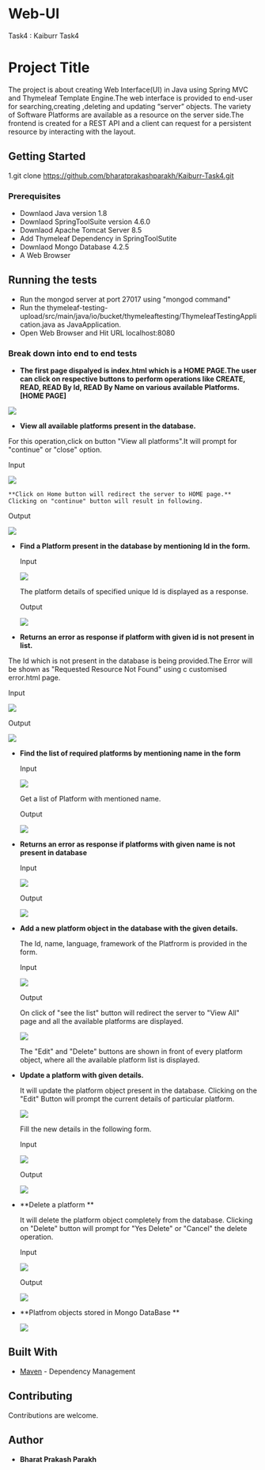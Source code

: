 
# Web-UI
Task4 : Kaiburr Task4

# Project Title

The project is about creating Web Interface(UI) in Java using Spring MVC and Thymeleaf Template Engine.The web interface is provided to end-user for searching,creating ,deleting and updating “server” objects. The variety of Software Platforms are available as a resource on the server side.The frontend is created for a REST API and a client can request for a persistent resource by interacting with the layout.

## Getting Started

1.git clone https://github.com/bharatprakashparakh/Kaiburr-Task4.git

### Prerequisites

* Downlaod Java version 1.8
* Downlaod SpringToolSuite version 4.6.0
* Downlaod Apache Tomcat Server 8.5 
* Add Thymeleaf Dependency in SpringToolSutite
* Downlaod Mongo Database 4.2.5
* A Web Browser


## Running the tests

* Run the mongod server at port 27017 using "mongod command"
* Run the thymeleaf-testing-upload/src/main/java/io/bucket/thymeleaftesting/ThymeleafTestingApplication.java as JavaApplication.
* Open Web Browser and Hit URL localhost:8080

### Break down into end to end tests

* **The first page dispalyed is index.html which is a HOME PAGE.The user can click on respective buttons to perform operations like CREATE, READ, READ By Id, READ By Name on various available Platforms. [HOME PAGE]**

![](https://github.com/bharatprakashparakh/Kaiburr-Task4/blob/master/Images/1.Home%20Page.PNG)

* **View all available platforms present in the database.**

For this operation,click on button "View all platforms".It will prompt for "continue" or "close" option.

  Input
  
  ![](https://github.com/bharatprakashparakh/Kaiburr-Task4/blob/master/Images/2.View%20All%20Click.PNG)

  
    **Click on Home button will redirect the server to HOME page.**
    Clicking on "continue" button will result in following.
  

  
  Output
  
  ![](https://github.com/bharatprakashparakh/Kaiburr-Task4/blob/master/Images/3.View%20All%20Result.PNG)

* **Find a Platform present in the database by mentioning Id in the form.**

  Input
  
  ![](https://github.com/bharatprakashparakh/Kaiburr-Task4/blob/master/Images/4.View%20By%20Id%20Click.PNG)
 
  The platform details of specified unique Id is displayed as a response.
  
  Output
  
  ![](https://github.com/bharatprakashparakh/Kaiburr-Task4/blob/master/Images/5.View%20By%20Id%20Result.PNG)
  
 * **Returns an error as response if platform with given id is not present in list.**
 
  The Id which is not present in the database is being provided.The Error will be shown as "Requested Resource Not Found" using  c customised error.html page.
 
  Input
  
 ![](https://github.com/bharatprakashparakh/Kaiburr-Task4/blob/master/Images/6.Invalid%20Id.PNG)
  
  Output
  
  ![](https://github.com/bharatprakashparakh/Kaiburr-Task4/blob/master/Images/7.Invalid%20Id%20Response.PNG)

  
* **Find the list of required platforms by mentioning name in the form**

  Input
  
  ![](https://github.com/bharatprakashparakh/Kaiburr-Task4/blob/master/Images/8.View%20By%20name.PNG)
  
  Get a list of Platform with mentioned name.
  
  Output
  
  ![](https://github.com/bharatprakashparakh/Kaiburr-Task4/blob/master/Images/9.View%20by%20name%20result.PNG)
  

* **Returns an error as response if platforms with given name is not present in database**

  Input
 
  ![](https://github.com/bharatprakashparakh/Kaiburr-Task4/blob/master/Images/10.Invalid%20name.PNG)
  
 
  Output
  
  ![](https://github.com/bharatprakashparakh/Kaiburr-Task4/blob/master/Images/11.Invalid%20name%20response.PNG)


 
* **Add a new platform object in the database with the given details.**
  
  The Id, name, language, framework of the Platfrorm is provided in the form.
  
  Input
  
  ![](https://github.com/bharatprakashparakh/Kaiburr-Task4/blob/master/Images/12.Add%20new.PNG)
  
  Output
  
  On click of "see the list" button will redirect the server to "View All" page and all the available platforms are displayed.
  
  ![](https://github.com/bharatprakashparakh/Kaiburr-Task4/blob/master/Images/13.Add%20New%20result.PNG)
  
  
  The "Edit" and "Delete" buttons are shown in front of every platform object, where all the available platform list is displayed.
  
* **Update a platform with given details.**
  
  It will update the platform object present in the database.
  Clicking on the "Edit" Button will prompt the current details of particular platform.
  
  ![](https://github.com/bharatprakashparakh/Kaiburr-Task4/blob/master/Images/14.Update.PNG)
  
  Fill the new details in the following form.
  
  Input
  
  ![](https://github.com/bharatprakashparakh/Kaiburr-Task4/blob/master/Images/15.Update%20details.PNG)
  
   Output
   
  ![](https://github.com/bharatprakashparakh/Kaiburr-Task4/blob/master/Images/16.Updated%20result.PNG)
  


* **Delete a platform **
  
  It will delete the platform object completely from the database.
  Clicking on "Delete" button will prompt for "Yes Delete" or "Cancel" the delete operation.
  
  Input
  
  ![](https://github.com/bharatprakashparakh/Kaiburr-Task4/blob/master/Images/17.Delete.PNG)
  
  Output
  
  ![](https://github.com/bharatprakashparakh/Kaiburr-Task4/blob/master/Images/18.Delete%20Result.PNG)
  
* **Platfrom objects stored in Mongo DataBase  **
  
 
  ![](https://github.com/bharatprakashparakh/Kaiburr-Task4/blob/master/Images/MongoDB.PNG)
  

## Built With

* [Maven](https://maven.apache.org/) - Dependency Management


## Contributing

Contributions are welcome.

 ## Author

* **Bharat Prakash Parakh** 



